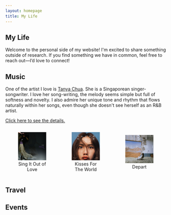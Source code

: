 ```yaml
---
layout: homepage
title: My Life
---
```


## My Life
Welcome to the personal side of my website! I'm excited to share something outside of research. If you find something we have in common, feel free to reach out—I’d love to connect!

## Music

One of the artist I love is [Tanya Chua](https://en.wikipedia.org/wiki/Tanya_Chua). She is a Singaporean singer-songwriter. I love her song-writing, the melody seems simple but full of softness and novelty. I also admire her unique tone and rhythm that flows naturally within her songs, even though she doesn't see herself as an R&B artist.

[Click here to see the details.](tanyachua.md)

<div style="display: flex; justify-content: space-between; align-items: center; text-align: center;">
  <figure style="width: 30%;">
    <img src="assets/img/shuodaoai.jpg" alt="Album cover of Tanya Chua's 'Sing It Out of Love'" style="width: 100%;"/>
    <figcaption>Sing It Out of Love</figcaption>
  </figure>
  <figure style="width: 30%;">
    <img src="assets/img/shiwen.jpg" alt="Album cover of Tanya Chua's 'Kisses For The World'" style="width: 100%;"/>
    <figcaption>Kisses For The World</figcaption>
  </figure>
  <figure style="width: 30%;">
    <img src="assets/img/depart.jpg" alt="Album cover of Tanya Chua's 'Depart'" style="width: 100%;"/>
    <figcaption>Depart</figcaption>
  </figure>
</div>



## Travel


## Events
